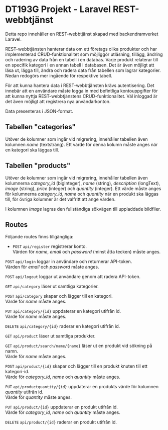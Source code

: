# DT193G Projekt - Laravel REST-webbtjänst
Detta repo innehåller en REST-webbtjänst skapad med backendramverket Laravel.

REST-webbtjänsten hanterar data om ett företags olika produkter och har implementerad CRUD-funktionalitet som möjliggör utläsning, tillägg, ändring och radering av data från en tabell i en databas. Varje produkt relaterar till en specifik kategori i en annan tabell i databasen. Det är även möjligt att läsa ut, lägga till, ändra och radera data från tabellen som lagrar kategorier. Nedan redogörs mer ingående för respektive tabell.

För att kunna hantera data i REST-webbtjänsten krävs autentisering. Det innebär att en användare måste logga in med befintliga kontouppgifter för att kunna nyttja REST-webbtjänstens CRUD-funktionalitet. Väl inloggad är det även möjligt att registrera nya användarkonton.

Data presenteras i JSON-format.

## Tabellen "categories"
Utöver de kolumner som ingår vid migrering, innehåller tabellen även kolumnen *name* (textsträng). Ett värde för denna kolumn måste anges när en kategori ska läggas till.

## Tabellen "products"
Utöver de kolumner som ingår vid migrering, innehåller tabellen även kolumnerna *category_id* (bigInteger), *name* (string), *description* (longText), *image* (string), *price* (integer) och *quantity* (integer). Ett värde måste anges för kolumnerna *category_id*, *name* och *quantity* när en produkt ska läggas till, för övriga kolumner är det valfritt att ange värden.

I kolumnen *image* lagras den fullständiga sökvägen till uppladdade bildfiler.

## Routes
Följande routes finns tillgängliga:

* `POST` `api/register` registrerar konto.  
Värden för *name*, *email* och *password* (minst åtta tecken) måste anges.

`POST` `api/login` loggar in användare och returnerar API-token.  
Värden för *email* och *password* måste anges.

`POST` `api/logout` loggar ut användare genom att radera API-token.

`GET` `api/category` läser ut samtliga kategorier.

`POST` `api/category` skapar och lägger till en kategori.  
Värde för *name* måste anges.

`PUT` `api/category/{id}` uppdaterar en kategori utifrån id.  
Värde för *name* måste anges.

`DELETE` `api/category/{id}` raderar en kategori utifrån id.

`GET` `api/product` läser ut samtliga produkter.

`GET` `api/product/search/name/{name}` läser ut en produkt vid sökning på namn.  
Värde för *name* måste anges.

`POST` `api/product/{id}` skapar och lägger till en produkt knuten till ett kategori-id.  
Värde för *category_id*, *name* och *quantity* måste anges.

`PUT` `api/productquantity/{id}` uppdaterar en produkts värde för kolumnen *quantity* utifrån id.  
Värde för *quantity* måste anges.

`PUT` `api/product/{id}` uppdaterar en produkt utifrån id.  
Värde för *category_id*, *name* och *quantity* måste anges.

`DELETE` `api/product/{id}` raderar en produkt utifrån id.